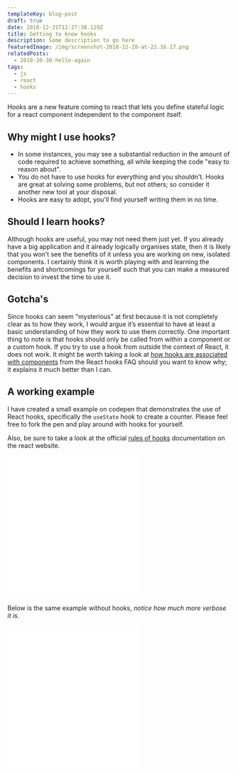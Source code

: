 ```yaml
---
templateKey: blog-post
draft: true
date: 2018-12-31T12:27:38.129Z
title: Getting to know hooks
description: Some description to go here
featuredImage: /img/screenshot-2018-12-28-at-22.16.17.png
relatedPosts:
  - 2018-10-30-hello-again
tags:
  - js
  - react
  - hooks
---
```


Hooks are a new feature coming to react that lets you define stateful logic for a react component independent to the component itself.

## Why might I use hooks?

- In some instances, you may see a substantial reduction in the amount of code required to achieve something, all while keeping the code "easy to reason about".
- You do not have to use hooks for everything and you shouldn't. Hooks are great at solving some problems, but not others; so consider it another new tool at your disposal.
- Hooks are easy to adopt, you'll find yourself writing them in no time.

## Should I learn hooks?

Although hooks are useful, you may not need them just yet. If you already have a big application and it already logically organises state, then it is likely that you won’t see the benefits of it unless you are working on new, isolated components. I certainly think it is worth playing with and learning the benefits and shortcomings for yourself such that you can make a measured decision to invest the time to use it.

## Gotcha's

Since hooks can seem "mysterious" at first because it is not completely clear as to how they work, I would argue it’s essential to have at least a basic understanding of how they work to use them correctly. One important thing to note is that hooks should only be called from within a component or a custom hook. If you try to use a hook from outside the context of React, it does not work. It might be worth taking a look at [how hooks are associated with components](https://reactjs.org/docs/hooks-faq.html#how-does-react-associate-hook-calls-with-components) from the React hooks FAQ should you want to know why; it explains it much better than I can.

## A working example

I have created a small example on codepen that demonstrates the use of React hooks, specifically the `useState` hook to create a counter. Please feel free to fork the pen and play around with hooks for yourself.

Also, be sure to take a look at the official [rules of hooks](https://reactjs.org/docs/hooks-rules.html) documentation on the react website.

<iframe class="mobile-full-width" height='320' scrolling='no' title='Hooks counter' src='//codepen.io/luk707/embed/preview/maqpJd/?height=320&theme-id=0&default-tab=result' frameborder='no' allowtransparency='true' allowfullscreen='true'>See the Pen <a href='https://codepen.io/luk707/pen/maqpJd/'>Hooks counter</a> by Luke Harris (<a href='https://codepen.io/luk707'>@luk707</a>) on <a href='https://codepen.io'>CodePen</a>.
</iframe>

Below is the same example without hooks, _notice how much more verbose it is_.

<iframe class="mobile-full-width" height='320' scrolling='no' title='State counter' src='//codepen.io/luk707/embed/preview/KbyQLP/?height=320&theme-id=0&default-tab=result' frameborder='no' allowtransparency='true' allowfullscreen='true'>See the Pen <a href='https://codepen.io/luk707/pen/KbyQLP/'>State counter</a> by Luke Harris (<a href='https://codepen.io/luk707'>@luk707</a>) on <a href='https://codepen.io'>CodePen</a>.
</iframe>
